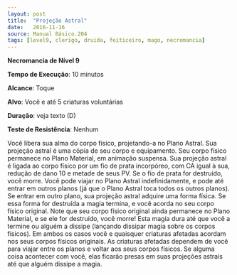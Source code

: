 ```yaml
---
layout: post
title:  "Projeção Astral"
date:   2016-11-16
source: Manual Básico.204
tags: [level9, clerigo, druida, feiticeiro, mago, necromancia]
---
```


**Necromancia de Nível 9**

**Tempo de Execução**: 10 minutos

**Alcance**: Toque

**Alvo**: Você e até 5 criaturas voluntárias

**Duração**: veja texto (D)

**Teste de Resistência**: Nenhum

Você libera sua alma do corpo físico, projetando-a no Plano Astral. Sua projeção astral é uma cópia de seu corpo e equipamento. Seu corpo físico permanece no Plano Material, em animação suspensa.
Sua projeção astral é ligada ao corpo físico por um fio de prata incorpóreo, com CA igual à sua, redução de dano 10 e metade de seus PV. Se o fio de prata for destruído, você morre.
Você pode viajar no Plano Astral indefinidamente, e pode até entrar em outros planos (já que o Plano Astral toca todos os outros planos). Se entrar em outro plano, sua projeção astral adquire uma forma física. Se essa forma for destruída a magia termina, e você acorda no seu corpo físico 
original. Note que seu corpo físico original ainda permanece no Plano Material, e se ele for destruído, você morre!
Esta magia dura até que você a termine ou alguém a dissipe (lançando dissipar magia sobre os corpos físicos). Em ambos os casos você e quaisquer criaturas afetadas acordam nos seus corpos físicos originais.
As criaturas afetadas dependem de você para viajar entre os planos e voltar aos seus corpos físicos. Se alguma coisa acontecer com você, elas ficarão presas em suas projeções astrais até que alguém dissipe a magia.
